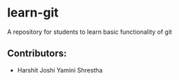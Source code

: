 # learn-git
A repository for students to learn basic functionality of git

## Contributors:

 - Harshit Joshi
 Yamini Shrestha
